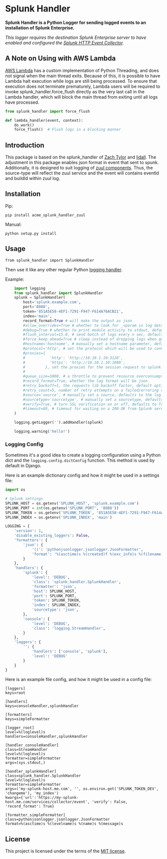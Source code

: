 # Splunk Handler

**Splunk Handler is a Python Logger for sending logged events to an installation of Splunk Enterprise.**

*This logger requires the destination Splunk Enterprise server to have enabled and configured the [Splunk HTTP Event Collector](http://dev.splunk.com/view/event-collector/SP-CAAAE6M).*

## A Note on Using with AWS Lambda

[AWS Lambda](https://aws.amazon.com/lambda/) has a custom implementation of Python Threading, and does not signal when the main thread exits. Because of this, it is possible to have Lambda halt execution while logs are still being processed. To ensure that execution does not terminate prematurely, Lambda users will be required to invoke splunk_handler.force_flush directly as the very last call in the Lambda handler, which will block the main thread from exiting until all logs have processed.
~~~python
from splunk_handler import force_flush

def lambda_handler(event, context):
    do_work()
    force_flush()  # Flush logs in a blocking manner
~~~

## Introduction

This package is based on the splunk_handler of [Zach Tylor](https://github.com/zach-taylor/splunk_handler) and [lidall](https://github.com/lidall/splunk_handler).
The adjustment in this package enables json format in event that sent to spunk. Additionally, it is designed to
suit logging of [zuul components](https://zuul-ci.org/docs/zuul/discussion/components.html). Thus, the source-type
will reflect the zuul service and the event will contains eventId and buildId within zuul log.

## Installation

Pip:

    pip install acme_splunk_handler_zuul

Manual:

    python setup.py install

## Usage

    from splunk_handler import SplunkHandler

Then use it like any other regular Python [logging handler](https://docs.python.org/2/howto/logging.html#handlers).

Example:

~~~python
    import logging
    from splunk_handler import SplunkHandler
    splunk = SplunkHandler(
        host='splunk.example.com',
        port='8088',
        token='851A5E58-4EF1-7291-F947-F614A76ACB21',
        index='main',
        record_format=True # will make the output as json
        #allow_overrides=True # whether to look for _<param in log data (ex: _index)
        #debug=True # whether to print module activity to stdout, defaults to False
        #flush_interval=15.0, # send batch of logs every n sec, defaults to 15.0, set '0' to block thread & send immediately
        #force_keep_ahead=True # sleep instead of dropping logs when queue fills
        #hostname='hostname', # manually set a hostname parameter, defaults to socket.gethostname()
        #protocol='http', # set the protocol which will be used to connect to the splunk host
        #proxies={
        #           'http': 'http://10.10.1.10:3128',
        #           'https': 'http://10.10.1.10:1080',
        #         }, set the proxies for the session request to splunk host
        #
        #queue_size=5000, # a throttle to prevent resource overconsumption, defaults to 5000, set to 0 for no max
        #record_format=True, whether the log format will be json
        #retry_backoff=1, the requests lib backoff factor, default options will retry for 1 min, defaults to 2.0
        #retry_count=5, number of retry attempts on a failed/erroring connection, defaults to 5
        #source='source', # manually set a source, defaults to the log record.pathname
        #sourcetype='sourcetype', # manually set a sourcetype, defaults to 'text'
        #verify=True, # turn SSL verification on or off, defaults to True
        #timeout=60, # timeout for waiting on a 200 OK from Splunk server, defaults to 60s
    )

    logging.getLogger('').addHandler(splunk)

    logging.warning('hello!')
~~~

### Logging Config

Sometimes it's a good idea to create a logging configuration using a Python dict
and the `logging.config.dictConfig` function. This method is used by default in Django.

Here is an example dictionary config and how it might be used in a settings file:

~~~python
import os

# Splunk settings
SPLUNK_HOST = os.getenv('SPLUNK_HOST', 'splunk.example.com')
SPLUNK_PORT = int(os.getenv('SPLUNK_PORT', '8088'))
SPLUNK_TOKEN = os.getenv('SPLUNK_TOKEN', '851A5E58-4EF1-7291-F947-F614A76ACB21')
SPLUNK_INDEX = os.getenv('SPLUNK_INDEX', 'main')

LOGGING = {
    'version': 1,
    'disable_existing_loggers': False,
    'formatters': {
        'json': {
            '()': 'pythonjsonlogger.jsonlogger.JsonFormatter',
            'format': '%(asctime)s %(created)f %(exc_info)s %(filename)s %(funcName)s %(levelname)s %(levelno)s %(lineno)d %(module)s %(message)s %(pathname)s %(process)s %(processName)s %(relativeCreated)d %(thread)s %(threadName)s'
        }
    },
    'handlers': {
        'splunk': {
            'level': 'DEBUG',
            'class': 'splunk_handler.SplunkHandler',
            'formatter': 'json',
            'host': SPLUNK_HOST,
            'port': SPLUNK_PORT,
            'token': SPLUNK_TOKEN,
            'index': SPLUNK_INDEX,
            'sourcetype': 'json',
        },
        'console': {
            'level': 'DEBUG',
            'class': 'logging.StreamHandler',
        }
    },
    'loggers': {
        '': {
            'handlers': ['console', 'splunk'],
            'level': 'DEBUG'
        }
    }
}
~~~

Here is an example file config, and how it might be used in a config file:

~~~
[loggers]
keys=root

[handlers]
keys=consoleHandler,splunkHandler

[formatters]
keys=simpleFormatter

[logger_root]
level=%(loglevel)s
handlers=consoleHandler,splunkHandler

[handler_consoleHandler]
class=StreamHandler
level=%(loglevel)s
formatter=simpleFormatter
args=(sys.stdout,)

[handler_splunkHandler]
class=splunk_handler.SplunkHandler
level=%(loglevel)s
formatter=simpleFormatter
args=('my-splunk-host.me.com', '', os.environ.get('SPLUNK_TOKEN_DEV', 'changeme'), 'my_index')
kwargs={'url':'https://my-splunk-host.me.com/services/collector/event', 'verify': False, 'record_format': True}

[formatter_simpleFormatter]
class=pythonjsonlogger.jsonlogger.JsonFormatter
format=%(asctime)s %(levelname)s %(name)s %(message)s

~~~

## License

This project is licensed under the terms of the [MIT license](http://opensource.org/licenses/MIT).
